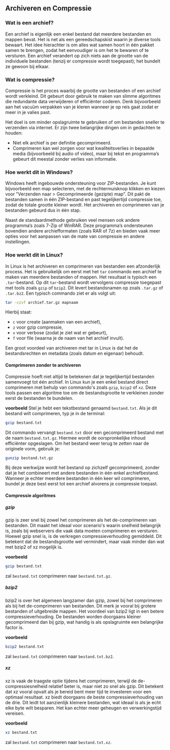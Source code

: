 ## Archiveren en Compressie

### Wat is een archief?

Een archief is eigenlijk een enkel bestand dat meerdere bestanden en mappen bevat. Het is net als een gereedschapskist waarin je diverse tools bewaart. Het idee hierachter is om alles wat samen hoort in één pakket samen te brengen, zodat het eenvoudiger is om het te bewaren of te versturen. Een archief verandert op zich niets aan de grootte van de individuele bestanden (tenzij er compressie wordt toegepast); het bundelt ze gewoon bij elkaar.

### Wat is compressie?

Compressie is het proces waarbij de grootte van bestanden of een archief wordt verkleind. Dit gebeurt door gebruik te maken van slimme algoritmes die redundante data verwijderen of efficiënter coderen. Denk bijvoorbeeld aan het vacuüm verpakken van je kleren wanneer je op reis gaat zodat er meer in je valies past. 

Het doel is om minder opslagruimte te gebruiken of om bestanden sneller te verzenden via internet. Er zijn twee belangrijke dingen om in gedachten te houden:
- Niet elk archief is per definitie gecomprimeerd.
- Comprimeren kan wel zorgen voor wat kwaliteitsverlies in bepaalde media (bijvoorbeeld bij audio of video), maar bij tekst en programma’s gebeurt dit meestal zonder verlies van informatie.

### Hoe werkt dit in Windows?

Windows heeft ingebouwde ondersteuning voor ZIP-bestanden. Je kunt bijvoorbeeld een map selecteren, met de rechtermuisknop klikken en kiezen voor "Verzenden naar > Gecomprimeerde (gezipte) map". Dit pakt de bestanden samen in één ZIP-bestand en past tegelijkertijd compressie toe, zodat de totale grootte kleiner wordt. Het archiveren en comprimeren van je bestanden gebeurd dus in één stap.

Naast de standaardmethode gebruiken veel mensen ook andere programma’s zoals 7-Zip of WinRAR. Deze programma’s ondersteunen bovendien andere archiefformaten (zoals RAR of 7z) en bieden vaak meer opties voor het aanpassen van de mate van compressie en andere instellingen.

### Hoe werkt dit in Linux?

In Linux is het archiveren en comprimeren van bestanden een afzonderlijk process. Het is gebruikelijk om eerst met het `tar` commando een archief te maken van meerdere bestanden of mappen. Het resultaat is typisch een `.tar`-bestand. Op dit `tar`-bestand wordt vervolgens compressie toegepast met tools zoals `gzip` of `bzip2`. Dit levert bestandsnamen op zoals `.tar.gz` of `.tar.bz2`. Een typisch commando ziet er als volgt uit:

```bash
tar -czvf archief.tar.gz mapnaam
```

Hierbij staat:
- `c` voor create (aanmaken van een archief),
- `z` voor gzip compressie,  
- `v` voor verbose (zodat je ziet wat er gebeurt),
- `f` voor file (waarna je de naam van het archief invult).

Een groot voordeel van archiveren met tar in Linux is dat het de bestandsrechten en metadata (zoals datum en eigenaar) behoudt.

#### Comprimeren zonder te archiveren

Compressie hoeft niet altijd te betekenen dat je tegelijkertijd bestanden samenvoegt tot één archief. In Linux kun je een enkel bestand direct comprimeren met behulp van commando's zoals `gzip`, `bzip2` of `xz`. Deze tools passen een algoritme toe om de bestandsgrootte te verkleinen zonder eerst de bestanden te bundelen.

**voorbeeld**
Stel je hebt een tekstbestand genaamd `bestand.txt`. Als je dit bestand wilt comprimeren, typ je in de terminal:
```bash
gzip bestand.txt
```

Dit commando vervangt `bestand.txt` door een gecomprimeerd bestand met de naam `bestand.txt.gz`. Hiermee wordt de oorspronkelijke inhoud efficiënter opgeslagen. Om het bestand weer terug te zetten naar de originele vorm, gebruik je:
```bash
gunzip bestand.txt.gz
```

Bij deze werkwijze wordt het bestand op zichzelf gecomprimeerd, zonder dat je het combineert met andere bestanden in één enkel archiefbestand. Wanneer je echter meerdere bestanden in één keer wil comprimeren, bundel je deze best eerst tot een archief alvorens je compressie toepast.

#### Compressie algoritmes

##### gzip
gzip is zeer snel bij zowel het comprimeren als het de-comprimeren van bestanden. Dit maakt het ideaal voor scenario's waarin snelheid belangrijk is, zoals bij webservers die vaak data moeten comprimeren en versturen. Hoewel gzip snel is, is de verkregen compressieverhouding gemiddeld. Dit betekent dat de bestandsgrootte wel vermindert, maar vaak minder dan wat met bzip2 of xz mogelijk is.

**voorbeeld**
```bash
gzip bestand.txt
```

zal `bestand.txt` comprimeren naar `bestand.txt.gz`.

##### bzip2
bzip2 is over het algemeen langzamer dan gzip, zowel bij het comprimeren als bij het de-comprimeren van bestanden. Dit merk je vooral bij grotere bestanden of uitgebreide mappen. Het voordeel van bzip2 ligt in een betere compressieverhouding. De bestanden worden doorgaans kleiner gecomprimeerd dan bij gzip, wat handig is als opslagruimte een belangrijke factor is.

**voorbeeld**
```bash
bzip2 bestand.txt
```

zal `bestand.txt` comprimeren naar `bestand.txt.bz2`.


##### xz
xz is vaak de traagste optie tijdens het comprimeren, terwijl de de-compressiesnelheid relatief beter is, maar niet zo snel als gzip. Dit betekent dat xz vooral opvalt als je bereid bent meer tijd te investeren voor een optimaal resultaat. xz biedt doorgaans de beste compressieverhouding van de drie. Dit leidt tot aanzienlijk kleinere bestanden, wat ideaal is als je echt elke byte wilt besparen. Het kan echter meer geheugen en verwerkingstijd vereisen.

**voorbeeld**
```bash
xz bestand.txt
```

zal `bestand.txt` comprimeren naar `bestand.txt.xz`. 